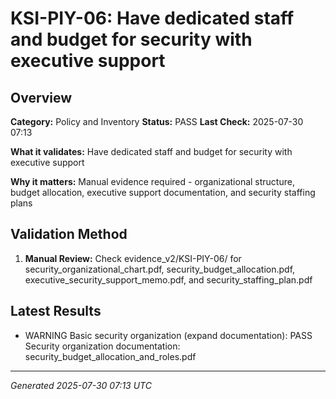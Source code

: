 # KSI-PIY-06: Have dedicated staff and budget for security with executive support

## Overview

**Category:** Policy and Inventory
**Status:** PASS
**Last Check:** 2025-07-30 07:13

**What it validates:** Have dedicated staff and budget for security with executive support

**Why it matters:** Manual evidence required - organizational structure, budget allocation, executive support documentation, and security staffing plans

## Validation Method

1. **Manual Review:** Check evidence_v2/KSI-PIY-06/ for security_organizational_chart.pdf, security_budget_allocation.pdf, executive_security_support_memo.pdf, and security_staffing_plan.pdf

## Latest Results

- WARNING Basic security organization (expand documentation): PASS Security organization documentation: security_budget_allocation_and_roles.pdf

---
*Generated 2025-07-30 07:13 UTC*